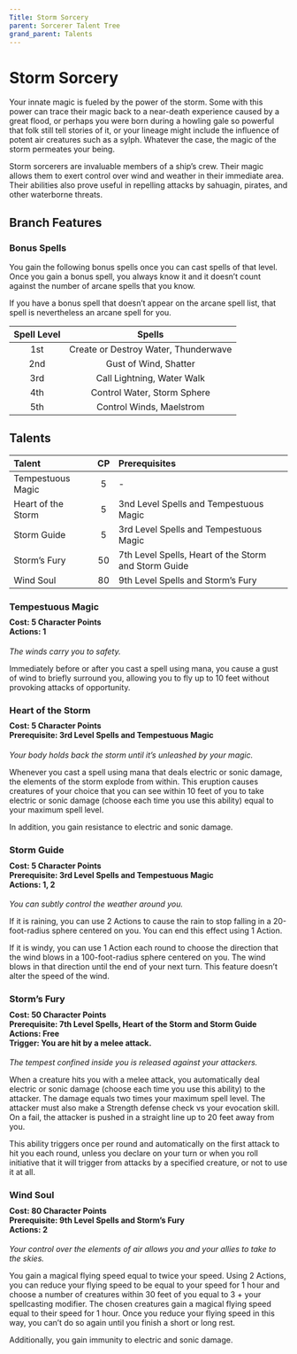 ```yaml
---
Title: Storm Sorcery
parent: Sorcerer Talent Tree
grand_parent: Talents
---
```

 
# Storm Sorcery
Your innate magic is fueled by the power of the storm. Some with this power can trace their magic back to a near-death experience caused by a great flood, or perhaps you were born during a howling gale so powerful that folk still tell stories of it, or your lineage might include the influence of potent air creatures such as a sylph. Whatever the case, the magic of the storm permeates your being.

Storm sorcerers are invaluable members of a ship’s crew. Their magic allows them to exert control over wind and weather in their immediate area. Their abilities also prove useful in repelling attacks by sahuagin, pirates, and other waterborne threats.

## Branch Features

### Bonus Spells
You gain the following bonus spells once you can cast spells of that level. Once you gain a bonus spell, you always know it and it doesn’t count against the number of arcane spells that you know.

If you have a bonus spell that doesn’t appear on the arcane spell list, that spell is nevertheless an arcane spell for you.

| Spell Level | Spells |
|:-----------:|:------:|
| 1st | Create or Destroy Water, Thunderwave |
| 2nd | Gust of Wind, Shatter | 
| 3rd | Call Lightning, Water Walk | 
| 4th | Control Water, Storm Sphere | 
| 5th | Control Winds, Maelstrom | 

## Talents
 
| Talent | CP | Prerequisites |
|:-------|:--:|:--------------|
| Tempestuous Magic  | 5  | - |  
| Heart of the Storm  | 5  | 3nd Level Spells and Tempestuous Magic |  
| Storm Guide | 5 | 3rd Level Spells and Tempestuous Magic |  
| Storm’s Fury  | 50 | 7th Level Spells, Heart of the Storm and Storm Guide |  
| Wind Soul | 80 | 9th Level Spells and Storm’s Fury |  

###  Tempestuous Magic

<div style="margin-top:-10px;"></div>
 
#### **Cost:** 5 Character Points<br>**Actions:** 1
*The winds carry you to safety.*

Immediately before or after you cast a spell using mana, you cause a gust of wind to briefly surround you, allowing you to fly up to 10 feet without provoking attacks of opportunity. 

###  Heart of the Storm
 
<div style="margin-top:-10px;"></div>

#### **Cost:** 5 Character Points<br>**Prerequisite:** 3rd Level Spells and Tempestuous Magic
*Your body holds back the storm until it’s unleashed by your magic.*

Whenever you cast a spell using mana that deals electric or sonic damage, the elements of the storm explode from within. This eruption causes creatures of your choice that you can see within 10 feet of you to take electric or sonic damage (choose each time you use this ability) equal to your maximum spell level.

In addition, you gain resistance to electric and sonic damage. 

###  Storm Guide
 
<div style="margin-top:-10px;"></div>

#### **Cost:** 5 Character Points<br>**Prerequisite:** 3rd Level Spells and Tempestuous Magic<br>**Actions:** 1, 2
*You can subtly control the weather around you.*

If it is raining, you can use 2 Actions to cause the rain to stop falling in a 20-foot-radius sphere centered on you. You can end this effect using 1 Action.

If it is windy, you can use 1 Action each round to choose the direction that the wind blows in a 100-foot-radius sphere centered on you. The wind blows in that direction until the end of your next turn. This feature doesn’t alter the speed of the wind.

### Storm’s Fury

<div style="margin-top:-10px;"></div>
 
#### **Cost:** 50 Character Points<br>**Prerequisite:** 7th Level Spells, Heart of the Storm and Storm Guide<br>**Actions:** Free<br>**Trigger:** You are hit by a melee attack.
*The tempest confined inside you is released against your attackers.*

When a creature hits you with a melee attack, you automatically deal electric or sonic damage (choose each time you use this ability) to the attacker. The damage equals two times your maximum spell level. The attacker must also make a Strength defense check vs your evocation skill. On a fail, the attacker is pushed in a straight line up to 20 feet away from you.

This ability triggers once per round and automatically on the first attack to hit you each round, unless you declare on your turn or when you roll initiative that it will trigger from attacks by a specified creature, or not to use it at all. 

### Wind Soul
 
<div style="margin-top:-10px;"></div>
 
#### **Cost:** 80 Character Points<br>**Prerequisite:** 9th Level Spells and Storm’s Fury<br>**Actions:** 2
*Your control over the elements of air allows you and your allies to take to the skies.*

You gain a magical flying speed equal to twice your speed. Using 2 Actions, you can reduce your flying speed to be equal to your speed for 1 hour and choose a number of creatures within 30 feet of you equal to 3 + your spellcasting modifier. The chosen creatures gain a magical flying speed equal to their speed for 1 hour. Once you reduce your flying speed in this way, you can’t do so again until you finish a short or long rest.

Additionally, you gain immunity to electric and sonic damage.
